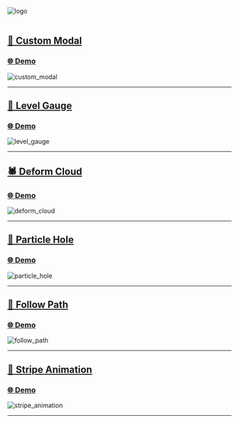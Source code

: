 ![logo](https://github.com/shogoisaji/ui_playground_134/assets/131496728/63855b5a-b817-489a-ab70-86ab391f5419)
<br/>
<br/>

## [🦚 Custom Modal](https://github.com/shogoisaji/ui_playground_134/blob/main/lib/pages/custom_modal/custom_modal_example.dart)

### [🌐 Demo](https://shogoisaji.github.io/ui_playground_134/#/custom_modal)

![custom_modal](https://github.com/shogoisaji/ui_playground_134/assets/131496728/cf37a17c-46bc-447a-9ff7-aa2a462eb71f)

---

## [🦘 Level Gauge](https://github.com/shogoisaji/ui_playground_134/blob/main/lib/pages/level_gauge/level_gauge_example.dart)

### [🌐 Demo](https://shogoisaji.github.io/ui_playground_134/#/level_gauge)

![level_gauge](https://github.com/shogoisaji/ui_playground_134/assets/131496728/7b59d695-6e8f-4d19-88c0-31af151dd604)

---

## [🕷️ Deform Cloud](https://github.com/shogoisaji/ui_playground_134/blob/main/lib/pages/deform_cloud/deform_cloud_example.dart)

### [🌐 Demo](https://shogoisaji.github.io/ui_playground_134/#/deform_cloud)

![deform_cloud](https://github.com/shogoisaji/ui_playground_134/assets/131496728/de445c2d-5f49-4bbc-8eda-a1c250134d38)

---

## [🐌 Particle Hole](https://github.com/shogoisaji/ui_playground_134/blob/main/lib/pages/particle_hole/particle_hole_expample.dart)

### [🌐 Demo](https://shogoisaji.github.io/ui_playground_134/#/particle_hole)

![particle_hole](https://github.com/shogoisaji/ui_playground_134/assets/131496728/41a00196-f1d8-4259-a670-9c3037f24389)

---

## [🐍 Follow Path](https://github.com/shogoisaji/ui_playground_134/blob/main/lib/pages/follow_path/follow_path_example.dart)

### [🌐 Demo](https://shogoisaji.github.io/ui_playground_134/#/follow_path)

![follow_path](https://github.com/shogoisaji/ui_playground_134/assets/131496728/51a9d003-2fe9-4c17-8581-07e5508c0771)

---

## [🦐 Stripe Animation](https://github.com/shogoisaji/ui_playground_134/blob/main/lib/pages/stripe_animation/stripe_animation_example.dart)

### [🌐 Demo](https://shogoisaji.github.io/ui_playground_134/#/stripe_animation)

![stripe_animation](https://github.com/shogoisaji/ui_playground_134/assets/131496728/0134f763-9df7-44c3-806e-640fde5d5979)

---
